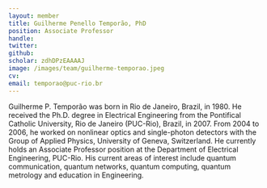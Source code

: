 ```yaml
---
layout: member
title: Guilherme Penello Temporão, PhD
position: Associate Professor
handle: 
twitter: 
github: 
scholar: zdhDPzEAAAAJ
image: /images/team/guilherme-temporao.jpeg
cv: 
email: temporao@puc-rio.br
---
```


Guilherme P. Temporão was born in Rio de Janeiro, Brazil, in 1980. He received the Ph.D. degree in Electrical Engineering from the Pontifical Catholic University, Rio de Janeiro (PUC-Rio), Brazil, in 2007. From 2004 to 2006, he worked on nonlinear optics and single-photon detectors with the Group of Applied Physics, University of Geneva, Switzerland. He currently holds an Associate Professor position at the Department of Electrical Engineering, PUC-Rio. His current areas of interest include quantum communication, quantum networks, quantum computing, quantum metrology and education in Engineering.